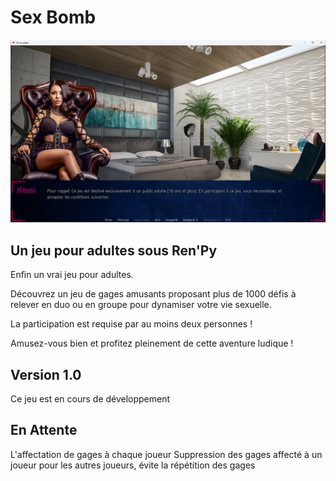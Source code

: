 Sex Bomb
==============================

![Presentation](game/images/pres.png)

Un jeu pour adultes sous Ren'Py
-------------------------------
Enfin un vrai jeu pour adultes.

Découvrez un jeu de gages amusants proposant plus de 1000 défis à relever en duo ou en groupe pour dynamiser votre vie sexuelle.

La participation est requise par au moins deux personnes !

Amusez-vous bien et profitez pleinement de cette aventure ludique !

Version 1.0
--------

Ce jeu est en cours de développement

En Attente
------------

  L'affectation de gages à chaque joueur
  Suppression des gages affecté à un joueur pour les autres joueurs, évite la répétition des gages
